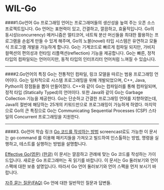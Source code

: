 # WIL-Go

####1.Go언어
Go 프로그래밍 언어는 프로그래머들의 생산성을 높여 주는 오픈 소스 프로젝트입니다.
Go 언어는 표현력이 있고, 간결하고, 깔끔하고, 효율적입니다. Go의 동시성(concurrency) 메커니즘은 멀티코어, 네트웍 분산 머신들을 최대한 활용하는 프로그램을 손쉽게 만들 수 있게 해주며, Go의 노블(novel) 타입 시스템은 유연하고 모듈식 프로그램 개발을 가능하게 합니다. Go는 기계코드로 빠르게 컴파일 되지만, 가비지 컬랙션의 편의성과 런타임 리플랙션(reflection) 기능을 제공합니다. Go는 빠른, 정적타입의 컴파일되는 언어이지만, 동적 타입의 인터프리터 언어처럼 느껴질 수 있습니다.<br>
<hr>

####2.Go언어의 특징
Go는 전통적인 컴파일, 링크 모델을 따르는 범용 프로그래밍 언어이다. Go는 일차적으로 시스템 프로그래밍을 위해 개발되었으며, C++, Java, Python의 장점들을 뽑아 만들어졌다. C++와 같이 Go는 컴파일러를 통해 컴파일되며, 정적 타입 (Statically Typed)의 언어이다. 또한 Java와 같이 Go는 Garbage Collection 기능을 제공한다. Go는 단순하고 간결한 프로그래밍 언어를 지향하였는데, Java의 절반에 해당하는 25개의 키워드만으로 프로그래밍이 가능하게 하였다. 마지막으로 Go의 큰 특징으로 Go는 Communicating Sequential Processes (CSP) 스타일의 Concurrent 프로그래밍을 지원한다.<br>
<hr>

####3. Go언어 학습 링크
<a href="/golang-kr/golang-doc/wiki/Go-%EC%BD%94%EB%93%9C%EB%A5%BC-%EC%9E%91%EC%84%B1%ED%95%98%EB%8A%94-%EB%B0%A9%EB%B2%95">Go 코드를 작성하는 방법</a>
screencast로도 가능한 이 문서는 go command 를 이용해 패키지들을 가져오고 빌드하여 인스톨하는 방법, 명령을 실행하고, 테스트를 실행하는 방법을 설명합니다.

<a href="//golang.org/doc/effective_go.html" rel="nofollow">Effective Go(영문)</a> <a href="https://gosudaweb.gitbooks.io/effective-go-in-korean/content/" rel="nofollow">(한글)</a>
이 문서는 깔끔하고 관례에 맞는 Go 코드를 작성하는 가이드입니다. 새로운 Go 프로그래머는 꼭 읽기를 바랍니다. 이 문서는 Go 둘러보기와 언어 스팩에 대한 보충 설명입니다. 따라서 Go 언어 둘러보기와 언어 스팩을 먼저 보시기 바랍니다.

<a href="//golang.org/doc/faq" rel="nofollow">자주 묻는 질문(FAQ)</a>
Go 언에 대한 일반적인 질문과 답변들.